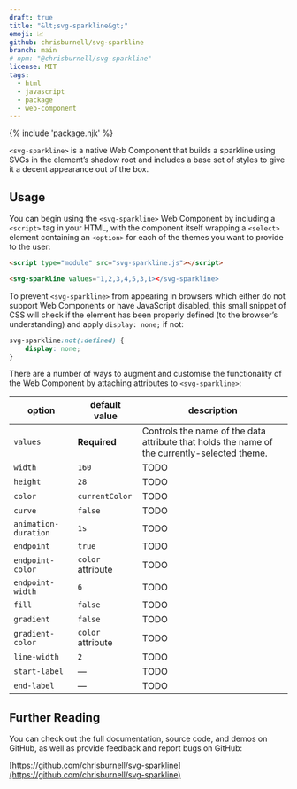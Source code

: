 ```yaml
---
draft: true
title: "&lt;svg-sparkline&gt;"
emoji: 📈
github: chrisburnell/svg-sparkline
branch: main
# npm: "@chrisburnell/svg-sparkline"
license: MIT
tags:
  - html
  - javascript
  - package
  - web-component
---
```


{% include 'package.njk' %}

<code>&lt;svg-sparkline&gt;</code> is a native Web Component that builds a sparkline using SVGs in the element’s shadow root and includes a base set of styles to give it a decent appearance out of the box.

## Usage

You can begin using the <code>&lt;svg-sparkline&gt;</code> Web Component by including a <code>&lt;script&gt;</code> tag in your HTML, with the component itself wrapping a <code>&lt;select&gt;</code> element containing an <code>&lt;option&gt;</code> for each of the themes you want to provide to the user:

```html
<script type="module" src="svg-sparkline.js"></script>

<svg-sparkline values="1,2,3,4,5,3,1></svg-sparkline>
```

To prevent <code>&lt;svg-sparkline&gt;</code> from appearing in browsers which either do not support Web Components or have JavaScript disabled, this small snippet of CSS will check if the element has been properly defined (to the browser’s understanding) and apply `display: none;` if not:

```css
svg-sparkline:not(:defined) {
    display: none;
}
```

There are a number of ways to augment and customise the functionality of the Web Component by attaching attributes to <code>&lt;svg-sparkline&gt;</code>:

<table>
    <thead>
        <tr>
            <th>option</th>
            <th>default value</th>
            <th>description</th>
        </tr>
    </thead>
    <tbody>
        <tr>
            <td><code>values</code></td>
            <td><strong>Required</strong></td>
            <td>Controls the name of the data attribute that holds the name of the currently-selected theme.</td>
        </tr>
        <tr>
            <td><code>width</code></td>
            <td><code>160</code></td>
            <td>TODO</td>
        </tr>
        <tr>
            <td><code>height</code></td>
            <td><code>28</code></td>
            <td>TODO</td>
        </tr>
        <tr>
            <td><code>color</code></td>
            <td><code>currentColor</code></td>
            <td>TODO</td>
        </tr>
        <tr>
            <td><code>curve</code></td>
            <td><code>false</code></td>
            <td>TODO</td>
        </tr>
        <tr>
            <td><code>animation-duration</code></td>
            <td><code>1s</code></td>
            <td>TODO</td>
        </tr>
        <tr>
            <td><code>endpoint</code></td>
            <td><code>true</code></td>
            <td>TODO</td>
        </tr>
        <tr>
            <td><code>endpoint-color</code></td>
            <td><code>color</code> attribute</td>
            <td>TODO</td>
        </tr>
        <tr>
            <td><code>endpoint-width</code></td>
            <td><code>6</code></td>
            <td>TODO</td>
        </tr>
        <tr>
            <td><code>fill</code></td>
            <td><code>false</code></td>
            <td>TODO</td>
        </tr>
        <tr>
            <td><code>gradient</code></td>
            <td><code>false</code></td>
            <td>TODO</td>
        </tr>
        <tr>
            <td><code>gradient-color</code></td>
            <td><code>color</code> attribute</td>
            <td>TODO</td>
        </tr>
        <tr>
            <td><code>line-width</code></td>
            <td><code>2</code></td>
            <td>TODO</td>
        </tr>
        <tr>
            <td><code>start-label</code></td>
            <td>—</td>
            <td>TODO</td>
        </tr>
        <tr>
            <td><code>end-label</code></td>
            <td>—</td>
            <td>TODO</td>
        </tr>
    </tbody>
</table>

## Further Reading

You can check out the full documentation, source code, and demos on GitHub, as well as provide feedback and report bugs on GitHub:

[https://github.com/chrisburnell/svg-sparkline](https://github.com/chrisburnell/svg-sparkline)
